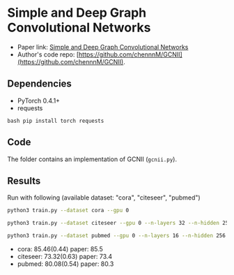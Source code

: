 Simple and Deep Graph Convolutional Networks
============

- Paper link: [Simple and Deep Graph Convolutional Networks](https://arxiv.org/abs/1810.05997)
- Author's code repo: [https://github.com/chennnM/GCNII](https://github.com/chennnM/GCNII). 

Dependencies
------------
- PyTorch 0.4.1+
- requests

``bash
pip install torch requests
``

Code
-----
The folder contains an implementation of GCNII (`gcnii.py`).

Results
-------

Run with following (available dataset: "cora", "citeseer", "pubmed")
```bash
python3 train.py --dataset cora --gpu 0
```

```bash
python3 train.py --dataset citeseer --gpu 0 --n-layers 32 --n-hidden 256 --lamda 0.6 --dropout 0.7
```

```bash
python3 train.py --dataset pubmed --gpu 0 --n-layers 16 --n-hidden 256 --lamda 0.4 --dropout 0.5 --wd1 5e-4
```

* cora:		85.46(0.44)		paper: 85.5
* citeseer:	73.32(0.63)		paper: 73.4
* pubmed:	80.08(0.54)		paper: 80.3
